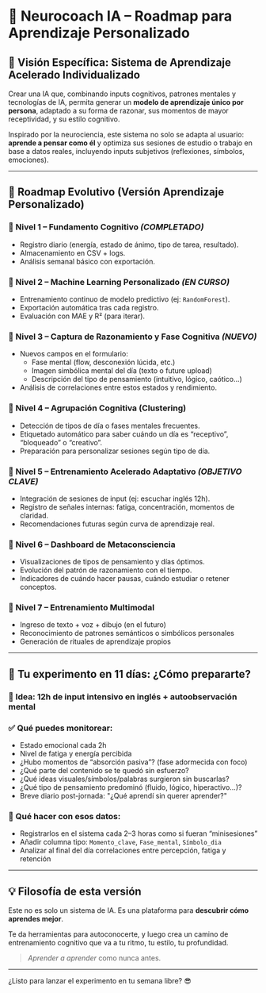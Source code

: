 # 🧬 Neurocoach IA – Roadmap para Aprendizaje Personalizado

## 🎯 Visión Específica: Sistema de Aprendizaje Acelerado Individualizado
Crear una IA que, combinando inputs cognitivos, patrones mentales y tecnologías de IA, permita generar un **modelo de aprendizaje único por persona**, adaptado a su forma de razonar, sus momentos de mayor receptividad, y su estilo cognitivo.

Inspirado por la neurociencia, este sistema no solo se adapta al usuario: **aprende a pensar como él** y optimiza sus sesiones de estudio o trabajo en base a datos reales, incluyendo inputs subjetivos (reflexiones, símbolos, emociones).

---

## 🚀 Roadmap Evolutivo (Versión Aprendizaje Personalizado)

### 🔹 Nivel 1 – Fundamento Cognitivo *(COMPLETADO)*
- Registro diario (energía, estado de ánimo, tipo de tarea, resultado).
- Almacenamiento en CSV + logs.
- Análisis semanal básico con exportación.

### 🔹 Nivel 2 – Machine Learning Personalizado *(EN CURSO)*
- Entrenamiento continuo de modelo predictivo (ej: `RandomForest`).
- Exportación automática tras cada registro.
- Evaluación con MAE y R² (para iterar).

### 🔹 Nivel 3 – Captura de Razonamiento y Fase Cognitiva *(NUEVO)*
- Nuevos campos en el formulario:
  - Fase mental (flow, desconexión lúcida, etc.)
  - Imagen simbólica mental del día (texto o future upload)
  - Descripción del tipo de pensamiento (intuitivo, lógico, caótico…)
- Análisis de correlaciones entre estos estados y rendimiento.

### 🔹 Nivel 4 – Agrupación Cognitiva (Clustering)
- Detección de tipos de día o fases mentales frecuentes.
- Etiquetado automático para saber cuándo un día es “receptivo”, “bloqueado” o “creativo”.
- Preparación para personalizar sesiones según tipo de día.

### 🔹 Nivel 5 – Entrenamiento Acelerado Adaptativo *(OBJETIVO CLAVE)*
- Integración de sesiones de input (ej: escuchar inglés 12h).
- Registro de señales internas: fatiga, concentración, momentos de claridad.
- Recomendaciones futuras según curva de aprendizaje real.

### 🔹 Nivel 6 – Dashboard de Metaconsciencia
- Visualizaciones de tipos de pensamiento y días óptimos.
- Evolución del patrón de razonamiento con el tiempo.
- Indicadores de cuándo hacer pausas, cuándo estudiar o retener conceptos.

### 🔹 Nivel 7 – Entrenamiento Multimodal
- Ingreso de texto + voz + dibujo (en el futuro)
- Reconocimiento de patrones semánticos o simbólicos personales
- Generación de rituales de aprendizaje propios

---

## 🔬 Tu experimento en 11 días: ¿Cómo prepararte?

### 🎥 Idea: 12h de input intensivo en inglés + autoobservación mental

### ✅ Qué puedes monitorear:
- Estado emocional cada 2h
- Nivel de fatiga y energía percibida
- ¿Hubo momentos de “absorción pasiva”? (fase adormecida con foco)
- ¿Qué parte del contenido se te quedó sin esfuerzo?
- ¿Qué ideas visuales/símbolos/palabras surgieron sin buscarlas?
- ¿Qué tipo de pensamiento predominó (fluido, lógico, hiperactivo…)?
- Breve diario post-jornada: "¿Qué aprendí sin querer aprender?"

### 🧪 Qué hacer con esos datos:
- Registrarlos en el sistema cada 2–3 horas como si fueran “minisesiones”
- Añadir columna tipo: `Momento_clave`, `Fase_mental`, `Símbolo_dia`
- Analizar al final del día correlaciones entre percepción, fatiga y retención

---

## 💡 Filosofía de esta versión
Este no es solo un sistema de IA.
Es una plataforma para **descubrir cómo aprendes mejor**.

Te da herramientas para autoconocerte, y luego crea un camino de entrenamiento cognitivo que va a tu ritmo, tu estilo, tu profundidad.

> *Aprender a aprender* como nunca antes.

---
¿Listo para lanzar el experimento en tu semana libre? 😎

